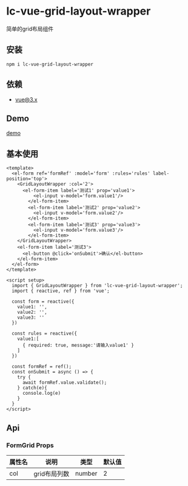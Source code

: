 # lc-vue-grid-layout-wrapper

简单的grid布局组件

## 安装

```
npm i lc-vue-grid-layout-wrapper
```

## 依赖

- vue@3.x

## Demo

[demo](https://unpkg.com/lc-vue-grid-layout-wrapper/docs/.vitepress/dist/index.html) 

## 基本使用

```vue
<template>
  <el-form ref='formRef' :model='form' :rules='rules' label-position='top'>
    <GridLayoutWrapper :col='2'>
      <el-form-item label='测试1' prop='value1'>
          <el-input v-model='form.value1'/>
        </el-form-item>
        <el-form-item label='测试2' prop='value2'>
          <el-input v-model='form.value2'/>
        </el-form-item>
        <el-form-item label='测试3' prop='value3'>
          <el-input v-model='form.value3'/>
        </el-form-item>
    </GridLayoutWrapper>
    <el-form-item label='测试3'>
      <el-button @click='onSubmit'>确认</el-button>
    </el-form-item>
  </el-form>
</template>

<script setup>
  import { GridLayoutWrapper } from 'lc-vue-grid-layout-wrapper';
  import { reactive, ref } from 'vue';

  const form = reactive({
    value1: '',
    value2: '', 
    value3: ''
  })

  const rules = reactive({
    value1:[
      { required: true, message:'请输入value1' }
    ]
  })

  const formRef = ref();
  const onSubmit = async () => {
    try {
      await formRef.value.validate();
    } catch(e){
      console.log(e)
    }
  }
</script>
```

## Api

### FormGrid Props

| 属性名 | 说明 | 类型 | 默认值 |
| ---- | ---- | ---- | ---- |
| col | grid布局列数 | number | 2 |
